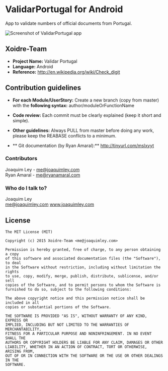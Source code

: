 ValidarPortugal for Android
===========================

App to validate numbers of official documents from Portugal.

![Screenshot of ValidarPortugal app](https://github.com/JoaquimLey/validar-portugal-android/blob/master/store/screenshots/7_3_portrait.png)


Xoidre-Team
-----------

- **Project Name:** Validar Portugal
- **Language:** Android
- **Reference:** http://en.wikipedia.org/wiki/Check_digit


Contribution guidelines
-----------------------

* **For each Module/UserStory:**
  Create a new branch (copy from master) with the **following syntax:** author/moduleOrFunctionName

* **Code review:**
  Each commit must be clearly explained (keep it short and simple).

* **Other guidelines:**
  Always PULL from master before doing any work, please keep the REABASE conflicts to a minimum.
* **  Git documentation (by Ryan Amaral):** http://tinyurl.com/mslxyyt


### Contributors ###

Joaquim Ley - <me@joaquimley.com>  
Ryan Amaral - <me@ryanamaral.com>

### Who do I talk to? ###

Joaquim Ley  
<me@joaquimley.com>
www.joaquimley.com

License
-------

    The MIT License (MIT)

    Copyright (c) 2015 Xoidre-Team <me@joaquimley.com>

    Permission is hereby granted, free of charge, to any person obtaining a copy
    of this software and associated documentation files (the "Software"), to deal
    in the Software without restriction, including without limitation the rights
    to use, copy, modify, merge, publish, distribute, sublicense, and/or sell
    copies of the Software, and to permit persons to whom the Software is
    furnished to do so, subject to the following conditions:

    The above copyright notice and this permission notice shall be included in all
    copies or substantial portions of the Software.

    THE SOFTWARE IS PROVIDED "AS IS", WITHOUT WARRANTY OF ANY KIND, EXPRESS OR
    IMPLIED, INCLUDING BUT NOT LIMITED TO THE WARRANTIES OF MERCHANTABILITY,
    FITNESS FOR A PARTICULAR PURPOSE AND NONINFRINGEMENT. IN NO EVENT SHALL THE
    AUTHORS OR COPYRIGHT HOLDERS BE LIABLE FOR ANY CLAIM, DAMAGES OR OTHER
    LIABILITY, WHETHER IN AN ACTION OF CONTRACT, TORT OR OTHERWISE, ARISING FROM,
    OUT OF OR IN CONNECTION WITH THE SOFTWARE OR THE USE OR OTHER DEALINGS IN THE
    SOFTWARE.

